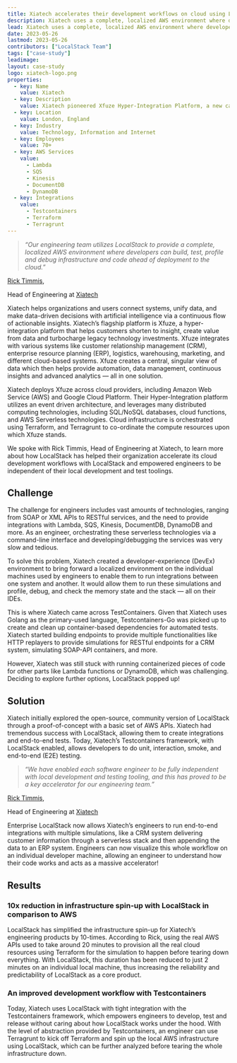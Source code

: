 ```yaml
---
title: Xiatech accelerates their development workflows on cloud using LocalStack
description: Xiatech uses a complete, localized AWS environment where developers can build, test, profile and debug infrastructure with LocalStack to accelerate their engineering efforts. In this case study, we talk with Xiatech's Head of Engineering, Rick Timmis about their experience using LocalStack to improve their developer experience and cloud feedback loop!
lead: Xiatech uses a complete, localized AWS environment where developers can build, test, profile and debug infrastructure with LocalStack to accelerate their engineering efforts. In this case study, we talk with Xiatech's Head of Engineering, Rick Timmis about their experience using LocalStack to improve their developer experience and cloud feedback loop!
date: 2023-05-26
lastmod: 2023-05-26
contributors: ["LocalStack Team"]
tags: ["case-study"]
leadimage:
layout: case-study
logo: xiatech-logo.png
properties:
  - key: Name
    value: Xiatech
  - key: Description
    value: Xiatech pioneered Xfuze Hyper-Integration Platform, a new category of software that accelerates time to business value for organisations via system integration & data insights
  - key: Location
    value: London, England
  - key: Industry
    value: Technology, Information and Internet
  - key: Employees
    value: 70+
  - key: AWS Services
    value:
      - Lambda
      - SQS
      - Kinesis
      - DocumentDB
      - DynamoDB
  - key: Integrations
    value:
      - Testcontainers
      - Terraform
      - Terragrunt
---
```

<div class="quote-container mt-4">

  > _“Our engineering team utilizes LocalStack to provide a complete, localized AWS environment where developers can build, test, profile and debug infrastructure and code ahead of deployment to the cloud.”_
  <div class="quote-author">
    <p><a href="https://www.linkedin.com/in/rick-timmis-6a1437/">Rick Timmis</a>,</p>
    <p>Head of Engineering at <a href="https://www.xiatech.co.uk/">Xiatech</a></p>
  </div>
</div>

<div class="lead-content">
  <p>Xiatech helps organizations and users connect systems, unify data, and make data-driven decisions with artificial intelligence via a continuous flow of actionable insights. Xiatech’s flagship platform is Xfuze, a hyper-integration platform that helps customers shorten to insight, create value from data and turbocharge legacy technology investments. Xfuze integrates with various systems like customer relationship management (CRM), enterprise resource planning (ERP), logistics, warehousing, marketing, and different cloud-based systems. Xfuze creates a central, singular view of data which then helps provide automation, data management, continuous insights and advanced analytics — all in one solution.</p>

  <p>Xiatech deploys Xfuze across cloud providers, including Amazon Web Service (AWS) and Google Cloud Platform. Their Hyper-Integration platform utilizes an event driven architecture, and leverages many distributed computing technologies, including SQL/NoSQL databases, cloud functions, and AWS Serverless technologies. Cloud infrastructure is orchestrated using Terraform, and Terragrunt to co-ordinate the compute resources upon which Xfuze stands.</p>

  <p>We spoke with Rick Timmis, Head of Engineering at Xiatech, to learn more about how LocalStack has helped their organization accelerate its cloud development workflows with LocalStack and empowered engineers to be independent of their local development and test toolings.</p>
</div>

## Challenge

The challenge for engineers includes vast amounts of technologies, ranging from SOAP or XML APIs to RESTful services, and the need to provide integrations with Lambda, SQS, Kinesis, DocumentDB, DynamoDB and more. As an engineer, orchestrating these serverless technologies via a command-line interface and developing/debugging the services was very slow and tedious. 

To solve this problem, Xiatech created a developer-experience (DevEx) environment to bring forward a localized environment on the individual machines used by engineers to enable them to run integrations between one system and another. It would allow them to run these simulations and profile, debug, and check the memory state and the stack — all on their IDEs. 

This is where Xiatech came across TestContainers. Given that Xiatech uses Golang as the primary-used language, Testcontainers-Go was picked up to create and clean up container-based dependencies for automated tests. Xiatech started building endpoints to provide multiple functionalities like HTTP replayers to provide simulations for RESTful endpoints for a CRM system, simulating SOAP-API containers, and more.

However, Xiatech was still stuck with running containerized pieces of code for other parts like Lambda functions or DynamoDB, which was challenging. Deciding to explore further options, LocalStack popped up!

## Solution

Xiatech initially explored the open-source, community version of LocalStack through a proof-of-concept with a basic set of AWS APIs. Xiatech had tremendous success with LocalStack, allowing them to create integrations and end-to-end tests. Today, Xiatech’s Testcontainers framework, with LocalStack enabled, allows developers to do unit, interaction, smoke, and end-to-end (E2E) testing.

<div class="quote-container mt-4">

  > _“We have enabled each software engineer to be fully independent with local development and testing tooling, and this has proved to be a key accelerator for our engineering team.”_
  <div class="quote-author">
    <p><a href="https://www.linkedin.com/in/rick-timmis-6a1437/">Rick Timmis</a>,</p>
    <p>Head of Engineering at <a href="https://www.xiatech.co.uk/">Xiatech</a></p>
  </div>
</div>

Enterprise LocalStack now allows Xiatech’s engineers to run end-to-end integrations with multiple simulations, like a CRM system delivering customer information through a serverless stack and then appending the data to an ERP system. Engineers can now visualize this whole workflow on an individual developer machine, allowing an engineer to understand how their code works and acts as a massive accelerator!

## Results

### 10x reduction in infrastructure spin-up with LocalStack in comparison to AWS

LocalStack has simplified the infrastructure spin-up for Xiatech’s engineering products by 10-times. According to Rick, using the real AWS APIs used to take around 20 minutes to provision all the real cloud resources using Terraform for the simulation to happen before tearing down everything. With LocalStack, this duration has been reduced to just 2 minutes on an individual local machine, thus increasing the reliability and predictability of LocalStack as a core product.

### An improved development workflow with Testcontainers

Today, Xiatech uses LocalStack with tight integration with the Testcontainers framework, which empowers engineers to develop, test and release without caring about how LocalStack works under the hood. With the level of abstraction provided by Testcontainers, an engineer can use Terragrunt to kick off Terraform and spin up the local AWS infrastructure using LocalStack, which can be further analyzed before tearing the whole infrastructure down.
